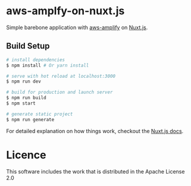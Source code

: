 # aws-amplfy-on-nuxt.js

Simple barebone application with [aws-amplify](https://github.com/aws/aws-amplify) on [Nuxt.js](https://github.com/nuxt/nuxt.js).

## Build Setup

``` bash
# install dependencies
$ npm install # Or yarn install

# serve with hot reload at localhost:3000
$ npm run dev

# build for production and launch server
$ npm run build
$ npm start

# generate static project
$ npm run generate
```

For detailed explanation on how things work, checkout the [Nuxt.js docs](https://github.com/nuxt/nuxt.js).

# Licence
This software includes the work that is distributed in the Apache License 2.0
